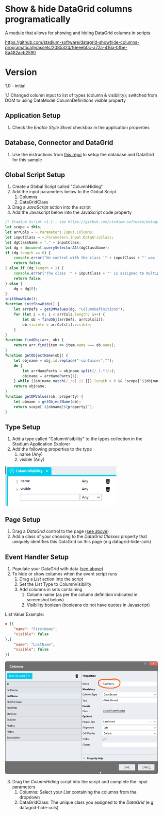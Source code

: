 # Show & hide DataGrid columns programatically

A module that allows for showing and hiding DataGrid columns in scripts

https://github.com/stadium-software/datagrid-showhide-columns-programatically/assets/2085324/f6eeeb0c-a72a-416a-bfbe-8a482acb2590

# Version 
1.0 - initial

1.1 Changed column input to list of types (column & visibility); switched from DOM to using DataModel ColumnDefinitions visible property

## Application Setup
1. Check the *Enable Style Sheet* checkbox in the application properties

## Database, Connector and DataGrid
1. Use the instructions from [this repo](https://github.com/stadium-software/samples-database) to setup the database and DataGrid for this sample

## Global Script Setup
1. Create a Global Script called "ColumnHiding"
2. Add the input parameters below to the Global Script
   1. Columns
   2. DataGridClass
3. Drag a *JavaScript* action into the script
4. Add the Javascript below into the JavaScript code property
```javascript
/* Stadium Script v1.1 - see https://github.com/stadium-software/datagrid-showhide-columns-programatically */
let scope = this;
let arrCols = ~.Parameters.Input.Columns;
let inputClass = ~.Parameters.Input.DataGridClass;
let dgClassName = "." + inputClass;
let dg = document.querySelectorAll(dgClassName);
if (dg.length == 0) {
    console.error("No control with the class '" + inputClass + "' was found");
    return false;
} else if (dg.length > 1) {
    console.error("The class '" + inputClass + "' is assigned to multiple DataGrids. DataGrids using this script must have unique classnames");
    return false;
} else { 
    dg = dg[0];
}
initShowHide();
function initShowHide() { 
    let arrDefs = getDMValues(dg, "ColumnDefinitions");
    for (let i = 0; i < arrCols.length; i++) { 
        let ob = findObj(arrDefs, arrCols[i]);
        ob.visible = arrCols[i].visible;
    }
}
function findObj(arr, ob) {
    return arr.find(item => item.name === ob.name);
}
function getObjectName(obj) {
    let objname = obj.id.replace("-container","");
    do {
        let arrNameParts = objname.split(/_(.*)/s);
        objname = arrNameParts[1];
    } while ((objname.match(/_/g) || []).length > 0 && !scope[`${objname}Classes`]);
    return objname;
}
function getDMValues(ob, property) {
    let obname = getObjectName(ob);
    return scope[`${obname}${property}`];
}
```

## Type Setup
1. Add a type called "ColumnVisibility" to the types collection in the Stadium Application Explorer
2. Add the following properties to the type
   1. name (Any)
   2. visible (Any)

![ColumnVisibleType.png](images/ColumnVisibleType.png)

## Page Setup
1. Drag a *DataGrid* control to the page ([see above](#database-connector-and-datagrid))
2. Add a class of your choosing to the *DataGrid* *Classes* property that uniquely identifies this DataGrid on this page (e.g datagrid-hide-cols)

## Event Handler Setup
1. Populate your DataGrid with data ([see above](#database-connector-and-datagrid))
2. To hide or show columns when the event script runs
   1. Drag a *List* action into the script 
   2. Set the List Type to ColumnVisibility
   3. Add columns in sets containing
      1. Column name (as per the column definition indicated in screenshot below)
      2. Visibility boolean (booleans do not have quotes in Javascript)

List Value Example:
```json
= [{
	"name": "FirstName",
	"visible": false
},{
	"name": "LastName",
	"visible": false
}]
```

![Column Name](images/ColumnName.png)

3. Drag the *ColumnHiding* script into the script and complete the input parameters
   1. Columns: Select your *List* containing the columns from the dropdown
   2. DataGridClass: The unique class you assigned to the *DataGrid* (e.g datagrid-hide-cols)
